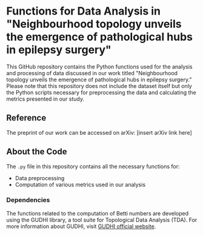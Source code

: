# Functions for Data Analysis in "Neighbourhood topology unveils the emergence of pathological hubs in epilepsy surgery"

This GitHub repository contains the Python functions used for the analysis and processing of data discussed in our work titled "Neighbourhood topology unveils the emergence of pathological hubs in epilepsy surgery." Please note that this repository does not include the dataset itself but only the Python scripts necessary for preprocessing the data and calculating the metrics presented in our study.

## Reference
The preprint of our work can be accessed on arXiv: [insert arXiv link here]

## About the Code
The `.py` file in this repository contains all the necessary functions for:
- Data preprocessing
- Computation of various metrics used in our analysis

### Dependencies
The functions related to the computation of Betti numbers are developed using the GUDHI library, a tool suite for Topological Data Analysis (TDA). For more information about GUDHI, visit [GUDHI official website](https://gudhi.inria.fr/index.html).

